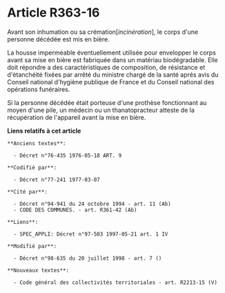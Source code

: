 # Article R363-16

Avant son inhumation ou sa crémation[*incinération*], le corps d'une personne décédée est mis en bière.

La housse imperméable éventuellement utilisée pour envelopper le corps avant sa mise en bière est fabriquée dans un matériau
biodégradable. Elle doit répondre a des caractéristiques de composition, de résistance et d'étanchéité fixées par arrêté du
ministre chargé de la santé aprés avis du Conseil national d'hygiène publique de France et du Conseil national des opérations
funéraires.

Si la personne décédée était porteuse d'une prothèse fonctionnant au moyen d'une pile, un médecin ou un thanatopracteur
atteste de la récupération de l'appareil avant la mise en bière.

**Liens relatifs à cet article**

	**Anciens textes**:

	  - Décret n°76-435 1976-05-18 ART. 9

	**Codifié par**:

	  - Décret n°77-241 1977-03-07

	**Cité par**:

	  - Décret n°94-941 du 24 octobre 1994 - art. 11 (Ab)
	  - CODE DES COMMUNES. - art. R361-42 (Ab)

	**Liens**:

	  - SPEC_APPLI: Décret n°97-503 1997-05-21 art. 1 IV

	**Modifié par**:

	  - Décret n°98-635 du 20 juillet 1998 - art. 7 ()

	**Nouveaux textes**:

	  - Code général des collectivités territoriales - art. R2213-15 (V)
